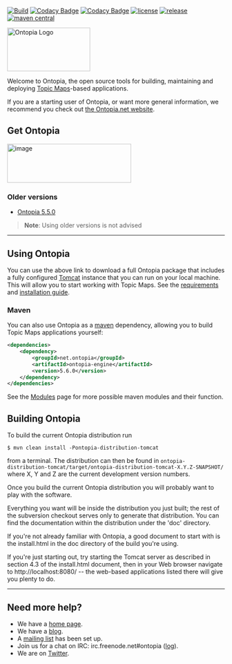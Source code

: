 [![Build](https://github.com/ontopia/ontopia/actions/workflows/build.yml/badge.svg)](https://github.com/ontopia/ontopia/actions/workflows/build.yml)
[![Codacy Badge](https://api.codacy.com/project/badge/Grade/72f4a97299d3481db797de3c56b24096)](https://app.codacy.com/gh/ontopia/ontopia?utm_source=github.com&utm_medium=referral&utm_content=ontopia/ontopia&utm_campaign=Badge_Grade_Settings)
[![Codacy Badge](https://app.codacy.com/project/badge/Coverage/b5df7b2cd80f4fd7919a8a079dfd7913)](https://app.codacy.com/gh/ontopia/ontopia/dashboard?utm_source=gh&utm_medium=referral&utm_content=&utm_campaign=Badge_coverage)
[<img src="https://img.shields.io/github/license/ontopia/ontopia.svg" alt="license"/>](https://github.com/ontopia/ontopia/blob/master/LICENSE.txt)
[<img src="https://img.shields.io/github/release/ontopia/ontopia.svg" alt="release"/>](https://github.com/ontopia/ontopia/releases)
[<img src="https://img.shields.io/maven-central/v/net.ontopia/ontopia-engine.svg" alt="maven central"/>](https://search.maven.org/search?q=g:net.ontopia%20a:ontopia-engine)

<img width="192" height="101" alt="Ontopia Logo" src="https://github.com/user-attachments/assets/d60899fa-cbcd-4e46-b66f-a84c8d42d8c1" />

Welcome to Ontopia, the open source tools for building, maintaining and deploying 
[Topic Maps](http://en.wikipedia.org/wiki/Topic_Maps)-based applications. 

If you are a starting user of Ontopia, or want more general information, we recommend you check out 
[the Ontopia.net website](http://ontopia.net).

## Get Ontopia
[<img width="287" height="90" alt="image" src="https://github.com/user-attachments/assets/46268553-94d7-4e16-abc6-4db293c841f1" />](https://github.com/ontopia/ontopia/releases/latest)

### Older versions
 * [Ontopia 5.5.0](https://github.com/ontopia/ontopia/releases/tag/release-5.5.0)

> **Note**: Using older versions is not advised

---

## Using Ontopia
You can use the above link to download a full Ontopia package that includes a fully configured 
[Tomcat](http://tomcat.apache.org/) instance that you can run on your local machine. This will allow you to start 
working with Topic Maps. See the [requirements](https://github.com/ontopia/ontopia/wiki/InstallGuide#requirements) and [installation guide](https://github.com/ontopia/ontopia/wiki/InstallGuide).

### Maven
You can also use Ontopia as a [maven](https://maven.apache.org/) dependency, allowing you to build Topic Maps 
applications yourself:
```xml
<dependencies>
    <dependency>
        <groupId>net.ontopia</groupId>
        <artifactId>ontopia-engine</artifactId>
        <version>5.6.0</version>
    </dependency>
</dependencies>
````
See the [Modules](https://github.com/ontopia/ontopia/wiki/Modules) page for more possible maven modules and their function.

## Building Ontopia
To build the current Ontopia distribution run

```
$ mvn clean install -Pontopia-distribution-tomcat
```

from a terminal. The distribution can then be found in 
`ontopia-distribution-tomcat/target/ontopia-distribution-tomcat-X.Y.Z-SNAPSHOT/`
where X, Y and Z are the current development version numbers.

Once you build the current Ontopia distribution you will probably 
want to play with the software.

Everything you want will be inside the distribution you just built;
the rest of the subversion checkout serves only to generate that
distribution. You can find the documentation within the distribution 
under the 'doc' directory.

If you're not already familiar with Ontopia, a good document to start
with is the install.html in the doc directory of the build you're
using.

If you're just starting out, try starting the Tomcat server as
described in section 4.3 of the install.html document, then in your
Web browser navigate to http://localhost:8080/ -- the web-based
applications listed there will give you plenty to do.

---

## Need more help?
* We have a [home page](http://www.ontopia.net).
* We have a [blog](http://ontopia.wordpress.com/).
* A [mailing list](http://groups.google.com/group/ontopia) has been set up.
* Join us for a chat on IRC: irc.freenode.net#ontopia ([log](http://logs.subjektzentrisch.de/ontopia/)).
* We are on [Twitter](http://twitter.com/ontopia).


